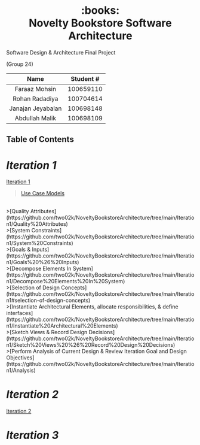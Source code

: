 <h1 align="center">
     <div align="center">
          :books:
     </div>
     Novelty Bookstore Software Architecture
</h1>

<p>
     Software Design & Architecture Final Project
</p>

<p>
     (Group 24)
</p>

| Name  | Student # |
| :-------------: | :-------------: |
| Faraaz Mohsin  | 100659110  |
| Rohan Radadiya  | 100704614  |
| Janajan Jeyabalan  | 100698148  |
| Abdullah Malik  | 100698109  |


## **Table of Contents**

# *Iteration 1*

[Iteration 1](https://github.com/two02k/NoveltyBookstoreArchitecture/tree/main/Iteration1)
</br>
>[Use Case Models](https://github.com/two02k/NoveltyBookstoreArchitecture/tree/main/Iteration1/Use%20Case%20Models)
</br>
>[Quality Attributes](https://github.com/two02k/NoveltyBookstoreArchitecture/tree/main/Iteration1/Quality%20Attributes)
</br>
>[System Constraints](https://github.com/two02k/NoveltyBookstoreArchitecture/tree/main/Iteration1/System%20Constraints)
</br>
>[Goals & Inputs](https://github.com/two02k/NoveltyBookstoreArchitecture/tree/main/Iteration1/Goals%20%26%20Inputs)
</br>
>[Decompose Elements In System](https://github.com/two02k/NoveltyBookstoreArchitecture/tree/main/Iteration1/Decompose%20Elements%20In%20System)
</br>
>[Selection of Design Concepts](https://github.com/two02k/NoveltyBookstoreArchitecture/tree/main/Iteration1#selection-of-design-concepts)
</br>
>[Instantiate Architectural Elements, allocate responsibilities, & define interfaces](https://github.com/two02k/NoveltyBookstoreArchitecture/tree/main/Iteration1/Instantiate%20Architectural%20Elements)
</br>
>[Sketch Views & Record Design Decisions](https://github.com/two02k/NoveltyBookstoreArchitecture/tree/main/Iteration1/Sketch%20Views%20%26%20Record%20Design%20Decisions)
</br>
>[Perform Analysis of Current Design & Review Iteration Goal and Design Objectives](https://github.com/two02k/NoveltyBookstoreArchitecture/tree/main/Iteration1/Analysis)

# *Iteration 2*

[Iteration 2](https://github.com/two02k/NoveltyBookstoreArchitecture/tree/main/Iteration2)

# *Iteration 3*
